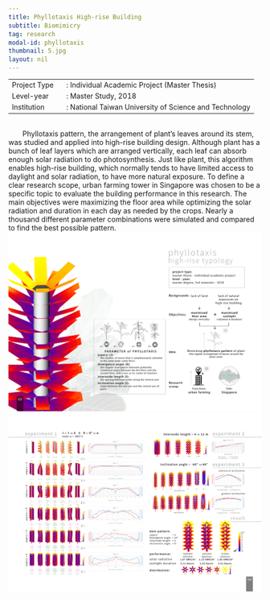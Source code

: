```yaml
---
title: Phyllotaxis High-rise Building
subtitle: Biomimicry
tag: research
modal-id: phyllotaxis
thumbnail: 5.jpg
layout: nil
---
```

<table class="table__research">
    <tbody>
        <tr>
            <td>
                Project Type&nbsp;&nbsp;&nbsp;
            </td>
            <td>
                : Individual Academic Project (Master Thesis)
            </td>
        </tr>
        <tr>
            <td>
                Level-year
            </td>
            <td>
                : Master Study, 2018
            </td>
        </tr>
        <tr>
            <td>
                Institution
            </td>
            <td>
                : National Taiwan University of Science and Technology
            </td>
        </tr>
    </tbody>
</table>
<br>
&emsp;&emsp;Phyllotaxis pattern, the arrangement of plant’s leaves around its stem, was studied and applied into high-rise building design. Although plant has a bunch of leaf layers which are arranged vertically, each leaf can absorb enough solar radiation to do photosynthesis. Just like plant, this algorithm enables high-rise building, which normally tends to have limited access to daylight and solar radiation, to have more natural exposure. To define a clear research scope, urban farming tower in Singapore was chosen to be a specific topic to evaluate the building performance in this research. The main objectives were maximizing the floor area while optimizing the solar radiation and duration in each day as needed by the crops. Nearly a thousand different
parameter combinations were simulated and compared to find the best possible pattern.

<img src="images/portfolio/5/5A.jpg" class="img-responsive img-centered" alt="Phyllotaxis High-rise Building">
<img src="images/portfolio/5/5B.jpg" class="img-responsive img-centered" alt="Phyllotaxis High-rise Building">
